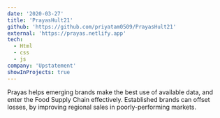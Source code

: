 ```yaml
---
date: '2020-03-27'
title: 'PrayasHult21'
github: 'https://github.com/priyatam0509/PrayasHult21'
external: 'https://prayas.netlify.app'
tech:
  - Html
  - css
  - js
company: 'Upstatement'
showInProjects: true
---
```


Prayas helps emerging brands make the best use of available data, and enter the Food Supply Chain effectively. Established brands can offset losses, by improving regional sales in poorly-performing markets.

